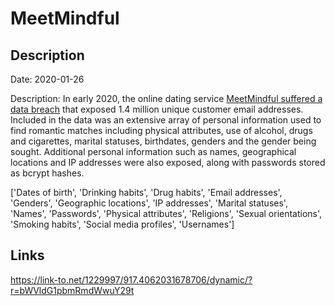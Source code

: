 # MeetMindful

## Description

Date: 2020-01-26

Description:
In early 2020, the online dating service <a href="https://www.zdnet.com/article/hacker-leaks-data-of-2-28-million-dating-site-users/" target="_blank" rel="noopener">MeetMindful suffered a data breach</a> that exposed 1.4 million unique customer email addresses. Included in the data was an extensive array of personal information used to find romantic matches including physical attributes, use of alcohol, drugs and cigarettes, marital statuses, birthdates, genders and the gender being sought. Additional personal information such as names, geographical locations and IP addresses were also exposed, along with passwords stored as bcrypt hashes.


['Dates of birth', 'Drinking habits', 'Drug habits', 'Email addresses', 'Genders', 'Geographic locations', 'IP addresses', 'Marital statuses', 'Names', 'Passwords', 'Physical attributes', 'Religions', 'Sexual orientations', 'Smoking habits', 'Social media profiles', 'Usernames']

## Links

https://link-to.net/1229997/917.4062031678706/dynamic/?r=bWVldG1pbmRmdWwuY29t